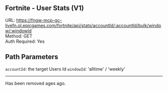 ## Fortnite - User Stats (V1)

URL: https://fngw-mcp-gc-livefn.ol.epicgames.com/fortnite/api/stats/accountId/:accountId/bulk/window/:windowId \
Method: GET \
Auth Required: Yes

## Path Parameters

`accountId`: the target Users Id
`windowId`: 'alltime' / 'weekly'

---

Has been removed ages ago.
